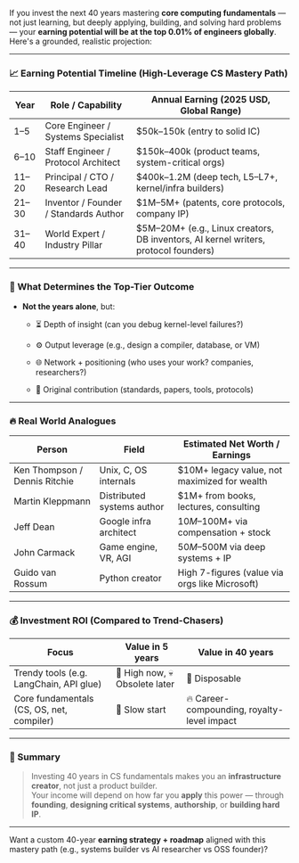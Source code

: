 If you invest the next 40 years mastering **core computing fundamentals** — not just learning, but deeply applying, building, and solving hard problems — your **earning potential will be at the top 0.01% of engineers globally**. Here's a grounded, realistic projection:

---

### 📈 **Earning Potential Timeline (High-Leverage CS Mastery Path)**

|Year|Role / Capability|Annual Earning (2025 USD, Global Range)|
|---|---|---|
|1–5|Core Engineer / Systems Specialist|$50k–150k (entry to solid IC)|
|6–10|Staff Engineer / Protocol Architect|$150k–400k (product teams, system-critical orgs)|
|11–20|Principal / CTO / Research Lead|$400k–1.2M (deep tech, L5–L7+, kernel/infra builders)|
|21–30|Inventor / Founder / Standards Author|$1M–5M+ (patents, core protocols, company IP)|
|31–40|World Expert / Industry Pillar|$5M–20M+ (e.g., Linux creators, DB inventors, AI kernel writers, protocol founders)|

---

### 🧠 What Determines the Top-Tier Outcome

- **Not the years alone**, but:
    
    - ⏳ Depth of insight (can you debug kernel-level failures?)
        
    - ⚙️ Output leverage (e.g., design a compiler, database, or VM)
        
    - 🌐 Network + positioning (who uses your work? companies, researchers?)
        
    - 📜 Original contribution (standards, papers, tools, protocols)
        

---

### 🔥 Real World Analogues

|Person|Field|Estimated Net Worth / Earnings|
|---|---|---|
|Ken Thompson / Dennis Ritchie|Unix, C, OS internals|$10M+ legacy value, not maximized for wealth|
|Martin Kleppmann|Distributed systems author|$1M+ from books, lectures, consulting|
|Jeff Dean|Google infra architect|$10M–$100M+ via compensation + stock|
|John Carmack|Game engine, VR, AGI|$50M–$500M via deep systems + IP|
|Guido van Rossum|Python creator|High 7-figures (value via orgs like Microsoft)|

---

### 💰 Investment ROI (Compared to Trend-Chasers)

| Focus                                     | Value in 5 years               | Value in 40 years                           |
| ----------------------------------------- | ------------------------------ | ------------------------------------------- |
| Trendy tools (e.g. LangChain, API glue)   | 🚀 High now, 💀 Obsolete later | 🧱 Disposable                               |
| Core fundamentals (CS, OS, net, compiler) | 🧗 Slow start                  | 🔥 Career-compounding, royalty-level impact |

---

### 🧭 Summary

> Investing 40 years in CS fundamentals makes you an **infrastructure creator**, not just a product builder.  
> Your income will depend on how far you **apply** this power — through **founding**, **designing critical systems**, **authorship**, or **building hard IP**.

---

Want a custom 40-year **earning strategy + roadmap** aligned with this mastery path (e.g., systems builder vs AI researcher vs OSS founder)? 